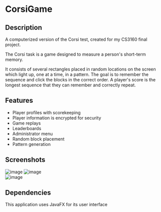 # CorsiGame

## Description

A computerized version of the Corsi test, created for my CS3160 final project.

The Corsi task is a game designed to measure a person's short-term memory. 


It consists of several rectangles placed in random locations on the screen which light up, one at a time, in a pattern.
The goal is to remember the sequence and click the blocks in the correct order.
A player's score is the longest sequence that they can remember and correctly repeat.

## Features
- Player profiles with scorekeeping
- Player information is encrypted for security
- Game replays
- Leaderboards
- Administrator menu
- Random block placement
- Pattern generation

## Screenshots
![image](https://user-images.githubusercontent.com/50966543/136835340-b67d6217-42c8-4d53-a538-f76792cfcab3.png)
![image](https://user-images.githubusercontent.com/50966543/136835521-2dbe7d86-4b0b-4245-ae32-814da9d51538.png)  
![image](https://user-images.githubusercontent.com/50966543/136835404-fb4c326e-e1cb-41fc-bca1-f84ca90f42ed.png)  

## Dependencies
This application uses JavaFX for its user interface

